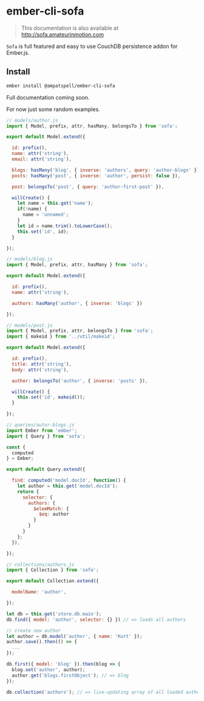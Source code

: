 # ember-cli-sofa

> This documentation is also available at http://sofa.amateurinmotion.com

`Sofa` is full featured and easy to use CouchDB persistence addon for Ember.js.

## Install

```bash
ember install @ampatspell/ember-cli-sofa
```

Full documentation coming soon.

For now just some random examples.

``` javascript
// models/author.js
import { Model, prefix, attr, hasMany, belongsTo } from 'sofa';

export default Model.extend({

  id: prefix(),
  name: attr('string'),
  email: attr('string'),

  blogs: hasMany('blog', { inverse: 'authors', query: 'author-blogs' }),
  posts: hasMany('post', { inverse: 'author', persist: false }),

  post: belongsTo('post', { query: 'author-first-post' }),

  willCreate() {
    let name = this.get('name');
    if(!name) {
      name = 'unnamed';
    }
    let id = name.trim().toLowerCase();
    this.set('id', id);
  }

});
```

``` javascript
// models/blog.js
import { Model, prefix, attr, hasMany } from 'sofa';

export default Model.extend({

  id: prefix(),
  name: attr('string'),

  authors: hasMany('author', { inverse: 'blogs' })

});
```

``` javascript
// models/post.js
import { Model, prefix, attr, belongsTo } from 'sofa';
import { makeid } from '../util/makeid';

export default Model.extend({

  id: prefix(),
  title: attr('string'),
  body: attr('string'),

  author: belongsTo('author', { inverse: 'posts' }),

  willCreate() {
    this.set('id', makeid());
  }

});
```

``` javascript
// queries/autor-blogs.js
import Ember from 'ember';
import { Query } from 'sofa';

const {
  computed
} = Ember;

export default Query.extend({

  find: computed('model.docId', function() {
    let author = this.get('model.docId');
    return {
      selector: {
        authors: {
          $elemMatch: {
            $eq: author
          }
        }
      }
    };
  }),

});
```

``` javascript
// collections/authors.js
import { Collection } from 'sofa';

export default Collection.extend({

  modelName: 'author',

});

```

``` javascript
let db = this.get('store.db.main');
db.find({ model: 'author', selector: {} }) // => loads all authors

// create new author
let author = db.model('author', { name: 'Kurt' });
author.save().then(() => {
  ...
});

db.first({ model: 'blog' }).then(blog => {
  blog.set('author', author);
  author.get('blogs.firstObject'); // => blog
});

db.collection('authors'); // => live-updating array of all loaded authors
```
